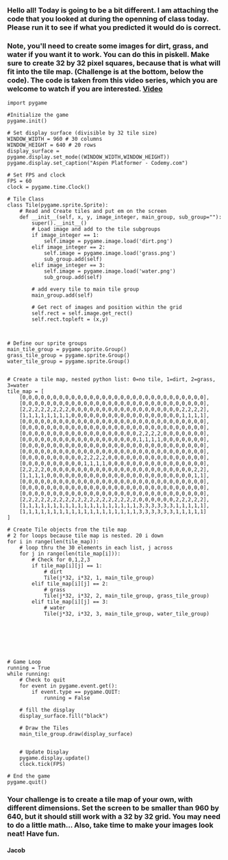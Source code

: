 ### Hello all! Today is going to be a bit different. I am attaching the code that you looked at during the openning of class today. Please run it to see if what you predicted it would do is correct. 

### Note, you'll need to create some images for dirt, grass, and water if you want it to work. You can do this in piskell. Make sure to create 32 by 32 pixel squares, because that is what will fit into the tile map. (Challenge is at the bottom, below the code). The code is taken from this video series, which you are welcome to watch if you are interested. [Video](https://www.youtube.com/watch?v=u96aIFgK8Hs)
```
import pygame

#Initialize the game
pygame.init()

# Set display surface (divisible by 32 tile size)
WINDOW_WIDTH = 960 # 30 columns
WINDOW_HEIGHT = 640 # 20 rows
display_surface = pygame.display.set_mode((WINDOW_WIDTH,WINDOW_HEIGHT))
pygame.display.set_caption("Aspen Platformer - Codemy.com")

# Set FPS and clock
FPS = 60
clock = pygame.time.Clock()

# Tile Class
class Tile(pygame.sprite.Sprite):
	# Read and Create tiles and put em on the screen
	def __init__(self, x, y, image_integer, main_group, sub_group=""):
		super().__init__()
		# Load image and add to the tile subgroups
		if image_integer == 1:
			self.image = pygame.image.load('dirt.png')
		elif image_integer == 2:
			self.image = pygame.image.load('grass.png')
			sub_group.add(self)
		elif image_integer == 3:
			self.image = pygame.image.load('water.png')
			sub_group.add(self)

		# add every tile to main tile group
		main_group.add(self)

		# Get rect of images and position within the grid
		self.rect = self.image.get_rect()
		self.rect.topleft = (x,y)



# Define our sprite groups
main_tile_group = pygame.sprite.Group()
grass_tile_group = pygame.sprite.Group()
water_tile_group = pygame.sprite.Group()


# Create a tile map, nested python list: 0=no tile, 1=dirt, 2=grass, 3=water
tile_map = [
	[0,0,0,0,0,0,0,0,0,0,0,0,0,0,0,0,0,0,0,0,0,0,0,0,0,0,0,0,0,0],
	[0,0,0,0,0,0,0,0,0,0,0,0,0,0,0,0,0,0,0,0,0,0,0,0,0,0,0,0,0,0],
	[2,2,2,2,2,2,2,2,0,0,0,0,0,0,0,0,0,0,0,0,0,0,0,0,0,0,2,2,2,2],
	[1,1,1,1,1,1,1,1,0,0,0,0,0,0,0,0,0,0,0,0,0,0,0,0,0,0,1,1,1,1],
	[0,0,0,0,0,0,0,0,0,0,0,0,0,0,0,0,0,0,0,0,0,0,0,0,0,0,0,0,0,0],
	[0,0,0,0,0,0,0,0,0,0,0,0,0,0,0,0,0,0,0,0,0,0,0,0,0,0,0,0,0,0],
	[0,0,0,0,0,0,0,0,0,0,0,0,0,0,0,0,0,0,0,2,2,2,2,0,0,0,0,0,0,0],
	[0,0,0,0,0,0,0,0,0,0,0,0,0,0,0,0,0,0,0,1,1,1,1,0,0,0,0,0,0,0],
	[0,0,0,0,0,0,0,0,0,0,0,0,0,0,0,0,0,0,0,0,0,0,0,0,0,0,0,0,0,0],
	[0,0,0,0,0,0,0,0,0,0,0,0,0,0,0,0,0,0,0,0,0,0,0,0,0,0,0,0,0,0],
	[0,0,0,0,0,0,0,0,0,0,2,2,2,2,0,0,0,0,0,0,0,0,0,0,0,0,0,0,0,0],
	[0,0,0,0,0,0,0,0,0,0,1,1,1,1,0,0,0,0,0,0,0,0,0,0,0,0,0,0,0,0],
	[2,2,2,2,0,0,0,0,0,0,0,0,0,0,0,0,0,0,0,0,0,0,0,0,0,0,0,0,2,2],
	[1,1,1,1,0,0,0,0,0,0,0,0,0,0,0,0,0,0,0,0,0,0,0,0,0,0,0,0,1,1],
	[0,0,0,0,0,0,0,0,0,0,0,0,0,0,0,0,0,0,0,0,0,0,0,0,0,0,0,0,0,0],
	[0,0,0,0,0,0,0,0,0,0,0,0,0,0,0,0,0,0,0,0,0,0,0,0,0,0,0,0,0,0],
	[0,0,0,0,0,0,0,0,0,0,0,0,0,0,0,0,0,0,0,0,0,0,0,0,0,0,0,0,0,0],
	[2,2,2,2,2,2,2,2,2,2,2,2,2,2,2,2,2,2,2,0,0,0,0,0,0,2,2,2,2,2],
	[1,1,1,1,1,1,1,1,1,1,1,1,1,1,1,1,1,1,1,3,3,3,3,3,3,1,1,1,1,1],
	[1,1,1,1,1,1,1,1,1,1,1,1,1,1,1,1,1,1,1,3,3,3,3,3,3,1,1,1,1,1]
]

# Create Tile objects from the tile map
# 2 for loops because tile map is nested. 20 i down
for i in range(len(tile_map)):
	# loop thru the 30 elements in each list, j across
	for j in range(len(tile_map[i])):
		# Check for 0,1,2,3
		if tile_map[i][j] == 1:
			# dirt
			Tile(j*32, i*32, 1, main_tile_group)
		elif tile_map[i][j] == 2:
			# grass
			Tile(j*32, i*32, 2, main_tile_group, grass_tile_group)
		elif tile_map[i][j] == 3:
			# water
			Tile(j*32, i*32, 3, main_tile_group, water_tile_group)







# Game Loop
running = True
while running:
	# Check to quit
	for event in pygame.event.get():
		if event.type == pygame.QUIT:
			running = False

	# fill the display
	display_surface.fill("black")

	# Draw the Tiles
	main_tile_group.draw(display_surface)


	# Update Display
	pygame.display.update()
	clock.tick(FPS)

# End the game
pygame.quit()

```


### Your challenge is to create a tile map of your own, with different dimensions. Set the screen to be smaller than 960 by 640, but it should still work with a 32 by 32 grid. You may need to do a little math... Also, take time to make your images look neat! Have fun. 
#### Jacob


